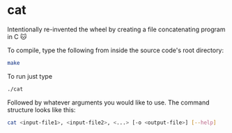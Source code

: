 # cat
Intentionally re-invented the wheel by creating a file concatenating program in C 🐱

To compile, type the following from inside the source code's root directory:
```bash
make
```

To run just type
```bash
./cat
```

Followed by whatever arguments you would like to use. The command structure looks like this:
```bash
cat <input-file1>, <input-file2>, <...> [-o <output-file>] [--help]
```
